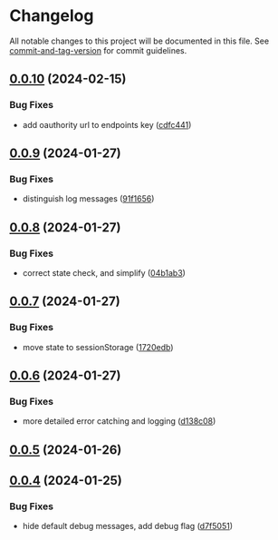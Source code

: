 # Changelog

All notable changes to this project will be documented in this file. See [commit-and-tag-version](https://github.com/absolute-version/commit-and-tag-version) for commit guidelines.

## [0.0.10](https://github.com/thechristophe/web-oidc-client/compare/v0.0.9...v0.0.10) (2024-02-15)


### Bug Fixes

* add oauthority url to endpoints key ([cdfc441](https://github.com/thechristophe/web-oidc-client/commit/cdfc4417a61671424e019d9ccd6a874d9dfa4e76))

## [0.0.9](https://github.com/thechristophe/web-oidc-client/compare/v0.0.8...v0.0.9) (2024-01-27)


### Bug Fixes

* distinguish log messages ([91f1656](https://github.com/thechristophe/web-oidc-client/commit/91f1656a3d420ee2d8dfae4ea41ccd2093cbf764))

## [0.0.8](https://github.com/thechristophe/web-oidc-client/compare/v0.0.7...v0.0.8) (2024-01-27)


### Bug Fixes

* correct state check, and simplify ([04b1ab3](https://github.com/thechristophe/web-oidc-client/commit/04b1ab36bcf417f524b18285eff42bbe6b033ba3))

## [0.0.7](https://github.com/thechristophe/web-oidc-client/compare/v0.0.6...v0.0.7) (2024-01-27)


### Bug Fixes

* move state to sessionStorage ([1720edb](https://github.com/thechristophe/web-oidc-client/commit/1720edbfd92c6ce7c146d5c8db52ae4354a3db5f))

## [0.0.6](https://github.com/thechristophe/web-oidc-client/compare/v0.0.5...v0.0.6) (2024-01-27)


### Bug Fixes

* more detailed error catching and logging ([d138c08](https://github.com/thechristophe/web-oidc-client/commit/d138c0833d09340b66db7cce96423e900e71c4c1))

## [0.0.5](https://github.com/thechristophe/web-oidc-client/compare/v0.0.4...v0.0.5) (2024-01-26)

## [0.0.4](https://github.com/thechristophe/web-oidc-client/compare/v0.0.3...v0.0.4) (2024-01-25)


### Bug Fixes

* hide default debug messages, add debug flag ([d7f5051](https://github.com/thechristophe/web-oidc-client/commit/d7f5051a922458ea0806dbf75df5c5a86277d92b))
